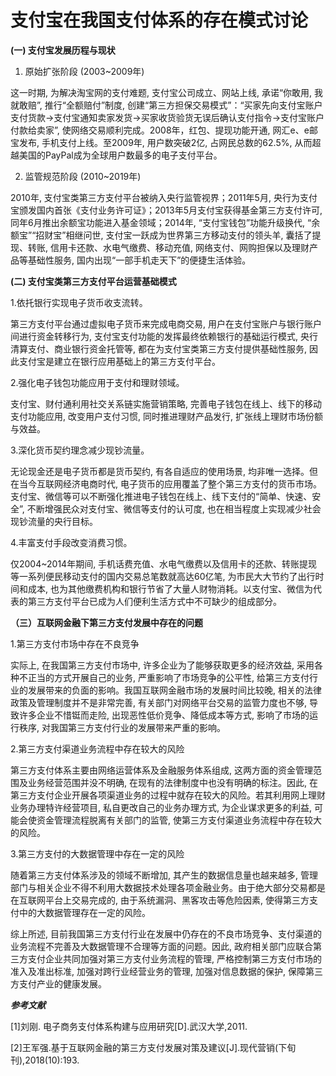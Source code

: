 # 支付宝在我国支付体系的存在模式讨论

**(一) 支付宝发展历程与现状**

1. 原始扩张阶段 (2003~2009年) 

这一时期, 为解决淘宝网的支付难题, 支付宝公司成立、网站上线, 承诺“你敢用, 我就敢赔”, 推行“全额赔付”制度, 创建“第三方担保交易模式”：“买家先向支付宝账户支付货款→支付宝通知卖家发货→买家收货验货无误后确认支付指令→支付宝账户付款给卖家”, 使网络交易顺利完成。2008年，红包、提现功能开通, 网汇e、e邮宝发布, 手机支付上线。至2009年, 用户数突破2亿, 占网民总数的62.5%, 从而超越美国的PayPal成为全球用户数最多的电子支付平台。

2. 监管规范阶段 (2010~2019年) 

2010年, 支付宝类第三方支付平台被纳入央行监管视界；2011年5月, 央行为支付宝颁发国内首张《支付业务许可证》；2013年5月支付宝获得基金第三方支付许可, 同年6月推出余额宝功能进入基金领域；2014年, “支付宝钱包”功能升级换代, “余额宝”“招财宝”相继问世, 支付宝一跃成为世界第三方移动支付的领头羊, 囊括了提现、转账, 信用卡还款、水电气缴费、移动充值, 网络支付、网购担保以及理财产品等基础性服务, 国内出现“一部手机走天下”的便捷生活体验。

 

**(二) 支付宝类第三方支付平台运营基础模式**

1.依托银行实现电子货币收支流转。

第三方支付平台通过虚拟电子货币来完成电商交易, 用户在支付宝账户与银行账户间进行资金转移行为, 支付宝支付功能的发挥最终依赖银行的基础运行模式, 央行清算支付、商业银行资金托管等, 都在为支付宝类第三方支付提供基础性服务, 因此支付宝是建立在银行应用基础上的第三方支付平台。

2.强化电子钱包功能应用于支付和理财领域。

支付宝、财付通利用社交关系链实施营销策略, 完善电子钱包在线上、线下的移动支付功能应用, 改变用户支付习惯, 同时推进理财产品发行, 扩张线上理财市场份额与效益。

3.深化货币契约理念减少现钞流量。

无论现金还是电子货币都是货币契约, 有各自适应的使用场景, 均非唯一选择。但在当今互联网经济电商时代, 电子货币的应用覆盖了整个第三方支付的货币市场。支付宝、微信等可以不断强化推进电子钱包在线上、线下支付的“简单、快速、安全”, 不断增强民众对支付宝、微信等支付的认可度, 也在相当程度上实现减少社会现钞流量的央行目标。

4.丰富支付手段改变消费习惯。

仅2004~2014年期间, 手机话费充值、水电气缴费以及信用卡的还款、转账提现等一系列便民移动支付的国内交易总笔数就高达60亿笔, 为市民大大节约了出行时间和成本, 也为其他缴费机构和银行节省了大量人财物消耗。以支付宝、微信为代表的第三方支付平台已成为人们便利生活方式中不可缺少的组成部分。

 

**（三）互联网金融下第三方支付发展中存在的问题**

1.第三方支付市场中存在不良竞争

实际上, 在我国第三方支付市场中, 许多企业为了能够获取更多的经济效益, 采用各种不正当的方式开展自己的业务, 严重影响了市场竞争的公平性, 给第三方支付行业的发展带来的负面的影响。我国互联网金融市场的发展时间比较晚, 相关的法律政策及管理制度并不是非常完善, 有关部门对网络平台交易的监管力度也不够, 导致许多企业不惜铤而走险, 出现恶性低价竞争、降低成本等方式, 影响了市场的运行秩序, 对我国第三方支付行业的发展带来严重的影响。

2.第三方支付渠道业务流程中存在较大的风险

第三方支付体系主要由网络运营体系及金融服务体系组成, 这两方面的资金管理范围及业务经营范围并没不明确, 在现有的法律制度中也没有明确的标注。因此, 在第三方支付企业开展各项渠道业务的过程中就存在较大的风险。若其利用网上理财业务办理特许经营项目, 私自更改自己的业务办理方式, 为企业谋求更多的利益, 可能会使资金管理流程脱离有关部门的监管, 使第三方支付渠道业务流程中存在较大的风险。

3.第三方支付的大数据管理中存在一定的风险

随着第三方支付体系涉及的领域不断增加, 其产生的数据信息量也越来越多, 管理部门与相关企业不得不利用大数据技术处理各项金融业务。由于绝大部分交易都是在互联网平台上交易完成的, 由于系统漏洞、黑客攻击等危险因素, 使得第三方支付中的大数据管理存在一定的风险。

 

综上所述, 目前我国第三方支付行业在发展中仍存在的不良市场竞争、支付渠道的业务流程不完善及大数据管理不合理等方面的问题。因此, 政府相关部门应联合第三方支付企业共同加强对第三方支付业务流程的管理, 严格控制第三方支付市场的准入及准出标准, 加强对跨行业经营业务的管理, 加强对信息数据的保护, 保障第三方支付产业的健康发展。



***参考文献***

[1]刘刚. 电子商务支付体系构建与应用研究[D].武汉大学,2011.

[2]王军强.基于互联网金融的第三方支付发展对策及建议[J].现代营销(下旬刊),2018(10):193.